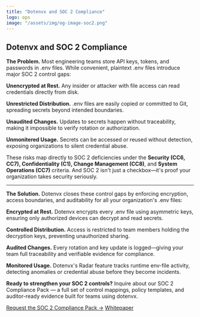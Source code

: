 ```yaml
---
title: "Dotenvx and SOC 2 Compliance"
logo: ops
image: "/assets/img/og-image-soc2.png"
---
```


<section class="w-full max-w-2xl mx-auto px-6 mt-12 md:mt-20 flex flex-col gap-8">
  <h1 class="font-extrabold text-3xl sm:text-5xl text-zinc-950 dark:text-zinc-50 text-center">Dotenvx and SOC 2 Compliance</h1>
  <p class="text-xl text-center"><strong>The Problem.</strong> Most engineering teams store API keys, tokens, and passwords in .env files. While convenient, plaintext .env files introduce major SOC 2 control gaps:</p>
  <div class="grid grid-cols-1 sm:grid-cols-2 gap-4">
    <p class="text-left">
      <strong>Unencrypted at Rest.</strong> Any insider or attacker with file access can read credentials directly from disk. 
    </p>
    <p class="text-left">
      <strong>Unrestricted Distribution.</strong> .env files are easily copied or committed to Git, spreading secrets beyond intended boundaries.
    </p>
    <p class="text-left">
      <strong>Unaudited Changes.</strong> Updates to secrets happen without traceability, making it impossible to verify rotation or authorization.
    </p>
    <p class="text-left">
      <strong>Unmonitered Usage.</strong> Secrets can be accessed or reused without detection, exposing organizations to silent credential abuse.
    </p>
  </div>
  <p>These risks map directly to SOC 2 deficiencies under the <strong>Security (CC6, CC7), Confidentiality (C1), Change Management (CC8)</strong>, and <strong>System Operations (CC7)</strong> criteria. And SOC 2 isn't just a checkbox—it's proof your organization takes security seriously.</p>
  <hr/>
  <p class="text-xl text-center"><strong>The Solution.</strong> Dotenvx closes these control gaps by enforcing encryption, access boundaries, and auditability for all your organization's .env files:</p>
  <div class="grid grid-cols-1 sm:grid-cols-2 gap-4">
    <p class="text-left">
      <strong>Encrypted at Rest.</strong> Dotenvx encrypts every .env file using asymmetric keys, ensuring only authorized devices can decrypt and read secrets.
    </p>
    <p class="text-left">
      <strong>Controlled Distribution.</strong> Access is restricted to team members holding the decryption keys, preventing unauthorized sharing.
    </p>
    <p class="text-left">
      <strong>Audited Changes.</strong> Every rotation and key update is logged—giving your team full traceability and verifiable evidence for compliance.
    </p>
    <p class="text-left">
      <strong>Monitored Usage.</strong> Dotenvx's Radar feature tracks runtime env-file activity, detecting anomalies or credential abuse before they become incidents.
    </p>
  </div>
  <p><strong>Ready to strengthen your SOC 2 controls?</strong> Inquire about our SOC 2 Compliance Pack — a full set of control mappings, policy templates, and auditor-ready evidence built for teams using dotenvx.</p>
  <div class="flex flex-row gap-4 justify-center my-6">
    <a class="btn-primary" href="mailto:soc2@dotenvx.com">Request the SOC 2 Compliance Pack →</a>
    <a class="btn" href="https://dotenvx.com/dotenvx.pdf">Whitepaper</a>
  </div>
</section>



